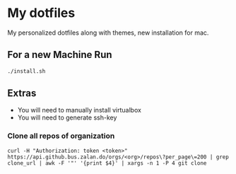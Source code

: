 # My dotfiles
My personalized dotfiles along with themes, new installation for mac.

## For a new Machine Run

```bash
./install.sh
```

## Extras

- You will need to manually install virtualbox
- You will need to generate ssh-key

### Clone all repos of organization
```
curl -H "Authorization: token <token>" https://api.github.bus.zalan.do/orgs/<org>/repos\?per_page\=200 | grep clone_url | awk -F '"' '{print $4}' | xargs -n 1 -P 4 git clone
```
